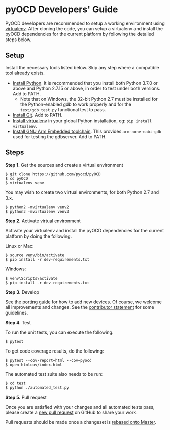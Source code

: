 pyOCD Developers' Guide
=======================

PyOCD developers are recommended to setup a working environment using
[virtualenv](https://virtualenv.pypa.io/en/latest/). After cloning
the code, you can setup a virtualenv and install the pyOCD
dependencies for the current platform by following the detailed steps below.

## Setup

Install the necessary tools listed below. Skip any step where a compatible tool already exists.

* [Install Python](https://www.python.org/downloads/). It is recommended that you install both
    Python 3.7.0 or above and Python 2.7.15 or above, in order to test under both versions. Add to
    PATH.
    *  Note that on Windows, the 32-bit Python 2.7 must be installed for the Python-enabled gdb to
        work properly and for the `test/gdb_test.py` functional test to pass.
* [Install Git](https://git-scm.com/downloads). Add to PATH.
* [Install virtualenv](https://virtualenv.pypa.io/en/latest/) in your global Python installation, eg: `pip install virtualenv`.
* [Install GNU Arm Embedded toolchain](https://developer.arm.com/tools-and-software/open-source-software/developer-tools/gnu-toolchain/gnu-rm).
    This provides `arm-none-eabi-gdb` used for testing the gdbserver. Add to PATH.

## Steps

**Step 1.** Get the sources and create a virtual environment

```
$ git clone https://github.com/pyocd/pyOCD
$ cd pyOCD
$ virtualenv venv
```

You may wish to create two virtual environments, for both Python 2.7 and 3.x.

```
$ python2 -mvirtualenv venv2
$ python3 -mvirtualenv venv3
```

**Step 2.** Activate virtual environment

Activate your virtualenv and install the pyOCD dependencies for the current platform by doing
the following.

Linux or Mac:
```
$ source venv/bin/activate
$ pip install -r dev-requirements.txt
```

Windows:
```
$ venv\Scripts\activate
$ pip install -r dev-requirements.txt
```

**Step 3.** Develop

See the [porting guide](adding_new_targets.md) for how to add new devices. Of course, we welcome
all improvements and changes. See the [contributor statement](../CONTRIBUTING.md) for some guidelines.

**Step 4.** Test

To run the unit tests, you can execute the following.

```
$ pytest
```

To get code coverage results, do the following:

```
$ pytest --cov-report=html --cov=pyocd
$ open htmlcov/index.html
```

The automated test suite also needs to be run:

```
$ cd test
$ python ./automated_test.py
```

**Step 5.** Pull request

Once you are satisfied with your changes and all automated tests pass, please create a
[new pull request](https://github.com/pyocd/pyOCD/pull/new/master) on GitHub to share your work.

Pull requests should be made once a changeset is [rebased onto Master](https://www.atlassian.com/git/tutorials/merging-vs-rebasing/workflow-walkthrough).

